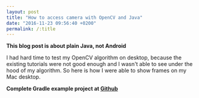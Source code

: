```yaml
---
layout: post
title: "How to access camera with OpenCV and Java"
date: "2016-11-23 09:56:40 +0200"
permalink: /:title
---
```


**This blog post is about plain Java, not Android**

I had hard time to test my OpenCV algorithm on desktop, because the existing tutorials were not good enough and I wasn't able to see under the hood of my algorithm. So here is how I were able to show frames on my Mac desktop.

**Complete Gradle example project at [Github][github]**

[github]: https://github.com/spedepekka/java-opencv3-swing

